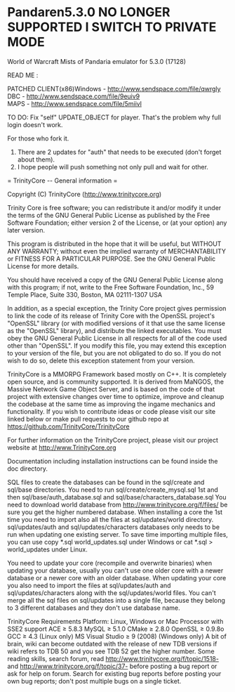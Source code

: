 Pandaren5.3.0 NO LONGER SUPPORTED I SWITCH TO PRIVATE MODE
=============

World of Warcraft Mists of Pandaria emulator for 5.3.0 (17128)

READ ME :

PATCHED CLIENT(x86)Windows - http://www.sendspace.com/file/qwrgly	
DBC - http://www.sendspace.com/file/9euiv9	
MAPS - http://www.sendspace.com/file/5miivl	


TO DO:
Fix "self" UPDATE_OBJECT for player. That's the problem why full login doesn't work.

For those who fork it.
1. There are 2 updates for "auth" that needs to be executed (don't forget about them).
2. I hope people will push something not only pull and wait for other.






= TrinityCore -- General information =

Copyright (C) TrinityCore (http://www.trinitycore.org)

  Trinity Core is free software; you can redistribute it and/or modify
  it under the terms of the GNU General Public License as published by
  the Free Software Foundation; either version 2 of the License, or
  (at your option) any later version.

  This program is distributed in the hope that it will be useful,
  but WITHOUT ANY WARRANTY; without even the implied warranty of
  MERCHANTABILITY or FITNESS FOR A PARTICULAR PURPOSE.  See the
  GNU General Public License for more details.

  You should have received a copy of the GNU General Public License
  along with this program; if not, write to the Free Software
  Foundation, Inc., 59 Temple Place, Suite 330, Boston, MA  02111-1307  USA

  In addition, as a special exception, the Trinity Core project
  gives permission to link the code of its release of Trinity Core with
  the OpenSSL project's "OpenSSL" library (or with modified versions of
  it that use the same license as the "OpenSSL" library), and distribute
  the linked executables.  You must obey the GNU General Public License
  in all respects for all of the code used other than "OpenSSL".  If you
  modify this file, you may extend this exception to your version of the
  file, but you are not obligated to do so.  If you do not wish to do
  so, delete this exception statement from your version.

TrinityCore is a MMORPG Framework based mostly on C++. It is completely 
open source, and is community supported. It is derived
from MaNGOS, the Massive Network Game Object Server, and is based on the
code of that project with extensive changes over time to optimize, improve
and cleanup the codebase at the same time as improving the ingame mechanics
and functionality. If you wish to contribute ideas or code please visit 
our site linked below or make pull requests to our github repo at 
https://github.com/TrinityCore/TrinityCore

For further information on the TrinityCore project, please visit our
project website at http://www.TrinityCore.org

Documentation including installation instructions can be found inside
the doc directory.

SQL files to create the databases can be found in the sql/create and 
sql/base directories.
You need to run sql/create/create_mysql.sql 1st and then
sql/base/auth_database.sql and sql/base/characters_database.sql
You need to download world database from http://www.trinitycore.org/f/files/
be sure you get the higher numbered database.
When installing a core the 1st time you need to import also all the files at
sql/updates/world directory.
sql/updates/auth and sql/updates/characters databases only needs to be run
when updating one existing server.
To save time importing multiple files, you can use copy *.sql world_updates.sql
under Windows or cat *.sql > world_updates under Linux.

You need to update your core (recompile and overwrite binaries) when updating
your database, usually you can't use one older core with a newer database or a
newer core with an older database.
When updating your core you also need to import the files at sql/updates/auth
and sql/updates/characters along with the sql/updates/world files.
You can't merge all the sql files on sql/updates into a single file, because
they belong to 3 different databases and they don't use database name.

TrinityCore Requirements
Platform: Linux, Windows or Mac
Processor with SSE2 support
ACE ≥ 5.8.3
MySQL ≥ 5.1.0
CMake ≥ 2.8.0
OpenSSL ≥ 0.9.8o
GCC ≥ 4.3 (Linux only)
MS Visual Studio ≥ 9 (2008) (Windows only)
A bit of brain, wiki can become outdated with the release of new TDB versions
if wiki refers to TDB 50 and you see TDB 52 get the higher number.
Some reading skills, search forum, read http://www.trinitycore.org/f/topic/1518-
and http://www.trinitycore.org/f/topic/37- before posting a bug report or ask for
help on forum. 
Search for existing bug reports before posting your own bug reports; don't post multiple
bugs on a single ticket.
